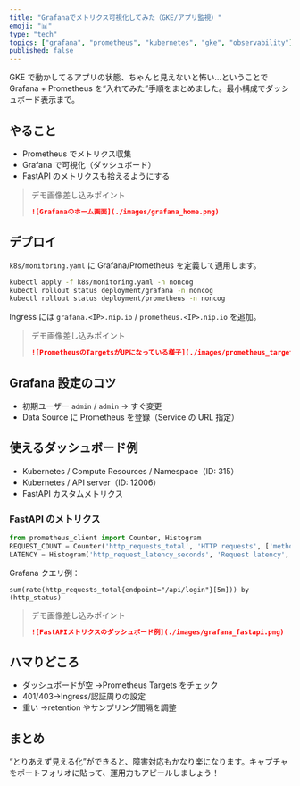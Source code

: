```yaml
---
title: "Grafanaでメトリクス可視化してみた（GKE/アプリ監視）"
emoji: "📊"
type: "tech"
topics: ["grafana", "prometheus", "kubernetes", "gke", "observability"]
published: false
---
```


GKE で動かしてるアプリの状態、ちゃんと見えないと怖い…ということで Grafana + Prometheus を“入れてみた”手順をまとめました。最小構成でダッシュボード表示まで。

## やること

- Prometheus でメトリクス収集
- Grafana で可視化（ダッシュボード）
- FastAPI のメトリクスも拾えるようにする

> デモ画像差し込みポイント
>
> ```md
> ![Grafanaのホーム画面](./images/grafana_home.png)
> ```

## デプロイ

`k8s/monitoring.yaml` に Grafana/Prometheus を定義して適用します。

```bash
kubectl apply -f k8s/monitoring.yaml -n noncog
kubectl rollout status deployment/grafana -n noncog
kubectl rollout status deployment/prometheus -n noncog
```

Ingress には `grafana.<IP>.nip.io` / `prometheus.<IP>.nip.io` を追加。

> デモ画像差し込みポイント
>
> ```md
> ![PrometheusのTargetsがUPになっている様子](./images/prometheus_targets.png)
> ```

## Grafana 設定のコツ

- 初期ユーザー `admin` / `admin` → すぐ変更
- Data Source に Prometheus を登録（Service の URL 指定）

## 使えるダッシュボード例

- Kubernetes / Compute Resources / Namespace（ID: 315）
- Kubernetes / API server（ID: 12006）
- FastAPI カスタムメトリクス

### FastAPI のメトリクス

```python
from prometheus_client import Counter, Histogram
REQUEST_COUNT = Counter('http_requests_total', 'HTTP requests', ['method', 'endpoint', 'http_status'])
LATENCY = Histogram('http_request_latency_seconds', 'Request latency', ['endpoint'])
```

Grafana クエリ例：

```
sum(rate(http_requests_total{endpoint="/api/login"}[5m])) by (http_status)
```

> デモ画像差し込みポイント
>
> ```md
> ![FastAPIメトリクスのダッシュボード例](./images/grafana_fastapi.png)
> ```

## ハマりどころ

- ダッシュボードが空 →Prometheus Targets をチェック
- 401/403→Ingress/認証周りの設定
- 重い →retention やサンプリング間隔を調整

## まとめ

“とりあえず見える化”ができると、障害対応もかなり楽になります。キャプチャをポートフォリオに貼って、運用力もアピールしましょう！
